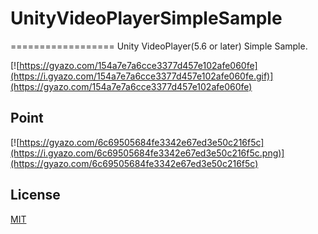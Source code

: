 # UnityVideoPlayerSimpleSample
==================
Unity VideoPlayer(5.6 or later) Simple Sample.

[![https://gyazo.com/154a7e7a6cce3377d457e102afe060fe](https://i.gyazo.com/154a7e7a6cce3377d457e102afe060fe.gif)](https://gyazo.com/154a7e7a6cce3377d457e102afe060fe)

Point
-------------------

[![https://gyazo.com/6c69505684fe3342e67ed3e50c216f5c](https://i.gyazo.com/6c69505684fe3342e67ed3e50c216f5c.png)](https://gyazo.com/6c69505684fe3342e67ed3e50c216f5c)

License
-------

[MIT](LICENSE.md)
